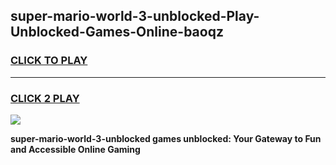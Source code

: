 
## super-mario-world-3-unblocked-Play-Unblocked-Games-Online-baoqz
<h3>
<a href="https://premium76.site?title=super-mario-world-3-unblocked&ref=25A">CLICK TO PLAY</a></h3>
<hr>

<h3>
<a href="https://premium76.site?title=super-mario-world-3-unblocked&ref=25A">CLICK 2 PLAY</a>
  
</h3>

<a href="https://premium76.site?title=super-mario-world-3-unblocked&ref=25A"><img src="https://clearcache.store/games.png"></a>


**super-mario-world-3-unblocked games unblocked: Your Gateway to Fun and Accessible Online Gaming**
